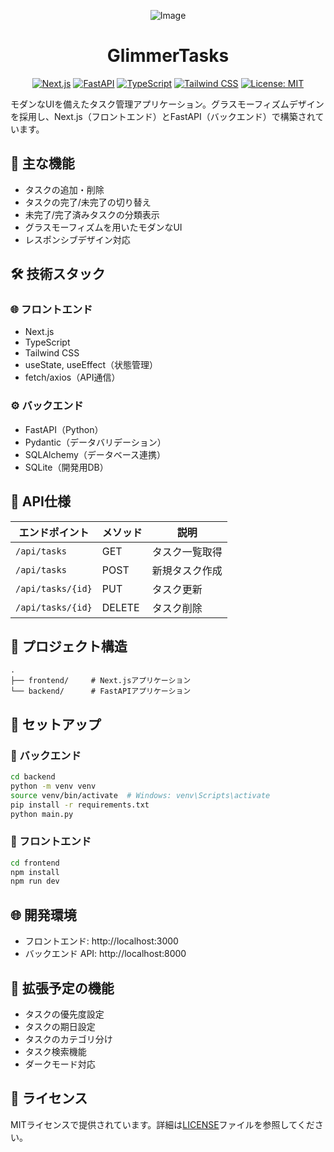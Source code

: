 <div align="center">

![Image](https://github.com/user-attachments/assets/e418310d-2355-4dab-aefb-8bda1eaca3d5)

# GlimmerTasks

[![Next.js](https://img.shields.io/badge/Next.js-black?style=flat&logo=next.js&logoColor=white)](https://nextjs.org/)
[![FastAPI](https://img.shields.io/badge/FastAPI-009688?style=flat&logo=fastapi&logoColor=white)](https://fastapi.tiangolo.com/)
[![TypeScript](https://img.shields.io/badge/TypeScript-3178C6?style=flat&logo=typescript&logoColor=white)](https://www.typescriptlang.org/)
[![Tailwind CSS](https://img.shields.io/badge/Tailwind_CSS-38B2AC?style=flat&logo=tailwind-css&logoColor=white)](https://tailwindcss.com/)
[![License: MIT](https://img.shields.io/badge/License-MIT-yellow.svg)](https://opensource.org/licenses/MIT)

</div>

モダンなUIを備えたタスク管理アプリケーション。グラスモーフィズムデザインを採用し、Next.js（フロントエンド）とFastAPI（バックエンド）で構築されています。

## 🎯 主な機能

- タスクの追加・削除
- タスクの完了/未完了の切り替え
- 未完了/完了済みタスクの分類表示
- グラスモーフィズムを用いたモダンなUI
- レスポンシブデザイン対応

## 🛠️ 技術スタック

### 🌐 フロントエンド
- Next.js
- TypeScript
- Tailwind CSS
- useState, useEffect（状態管理）
- fetch/axios（API通信）

### ⚙️ バックエンド
- FastAPI（Python）
- Pydantic（データバリデーション）
- SQLAlchemy（データベース連携）
- SQLite（開発用DB）

## 📡 API仕様

| エンドポイント      | メソッド | 説明                     |
| ----------------- | ------ | ------------------------ |
| `/api/tasks`      | GET    | タスク一覧取得             |
| `/api/tasks`      | POST   | 新規タスク作成             |
| `/api/tasks/{id}` | PUT    | タスク更新                |
| `/api/tasks/{id}` | DELETE | タスク削除                |

## 📁 プロジェクト構造
```
.
├── frontend/     # Next.jsアプリケーション
└── backend/      # FastAPIアプリケーション
```

## 🚀 セットアップ

### 🔧 バックエンド
```bash
cd backend
python -m venv venv
source venv/bin/activate  # Windows: venv\Scripts\activate
pip install -r requirements.txt
python main.py
```

### 🎨 フロントエンド
```bash
cd frontend
npm install
npm run dev
```

## 🌐 開発環境
- フロントエンド: http://localhost:3000
- バックエンド API: http://localhost:8000

## 🔮 拡張予定の機能
- タスクの優先度設定
- タスクの期日設定
- タスクのカテゴリ分け
- タスク検索機能
- ダークモード対応

## 📄 ライセンス
MITライセンスで提供されています。詳細は[LICENSE](LICENSE)ファイルを参照してください。
